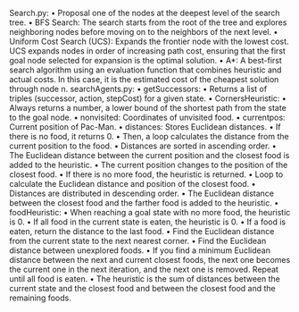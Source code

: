 Search.py:
• Proposal one of the nodes at the deepest level of the search tree.
• BFS Search: The search starts from the root of the tree and explores neighboring nodes
before moving on to the neighbors of the next level.
• Uniform Cost Search (UCS): Expands the frontier node with the lowest cost. UCS expands
nodes in order of increasing path cost, ensuring that the first goal node selected for
expansion is the optimal solution.
• A*: A best-first search algorithm using an evaluation function that combines heuristic and
actual costs. In this case, it is the estimated cost of the cheapest solution through node n.
searchAgents.py:
• getSuccessors:
• Returns a list of triples (successor, action, stepCost) for a given state.
• CornersHeuristic:
• Always returns a number, a lower bound of the shortest path from the state to the
goal node.
• nonvisited: Coordinates of unvisited food.
• currentpos: Current position of Pac-Man.
• distances: Stores Euclidean distances.
• If there is no food, it returns 0.
• Then, a loop calculates the distance from the current position to the food.
• Distances are sorted in ascending order.
• The Euclidean distance between the current position and the closest food is added to
the heuristic.
• The current position changes to the position of the closest food.
• If there is no more food, the heuristic is returned.
• Loop to calculate the Euclidean distance and position of the closest food.
• Distances are distributed in descending order.
• The Euclidean distance between the closest food and the farther food is added to the
heuristic.
• foodHeuristic:
• When reaching a goal state with no more food, the heuristic is 0.
• If all food in the current state is eaten, the heuristic is 0.
• If a food is eaten, return the distance to the last food.
• Find the Euclidean distance from the current state to the next nearest corner.
• Find the Euclidean distance between unexplored foods.
• If you find a minimum Euclidean distance between the next and current closest
foods, the next one becomes the current one in the next iteration, and the next one is
removed. Repeat until all food is eaten.
• The heuristic is the sum of distances between the current state and the closest food
and between the closest food and the remaining foods.
